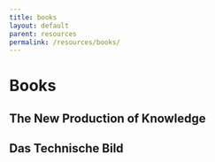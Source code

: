 ```yaml
---
title: books
layout: default
parent: resources
permalink: /resources/books/
---
```


# Books


## The New Production of Knowledge

## Das Technische Bild